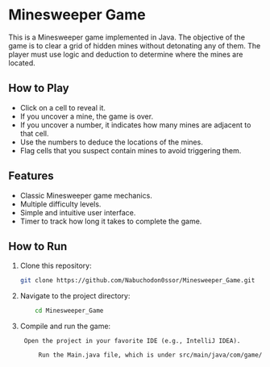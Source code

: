 # Minesweeper Game

This is a Minesweeper game implemented in Java. The objective of the game is to clear a grid of hidden mines without detonating any of them. The player must use logic and deduction to determine where the mines are located.

## How to Play

- Click on a cell to reveal it.
- If you uncover a mine, the game is over.
- If you uncover a number, it indicates how many mines are adjacent to that cell.
- Use the numbers to deduce the locations of the mines.
- Flag cells that you suspect contain mines to avoid triggering them.

## Features

- Classic Minesweeper game mechanics.
- Multiple difficulty levels.
- Simple and intuitive user interface.
- Timer to track how long it takes to complete the game.

## How to Run

1. Clone this repository:
      ```bash
   git clone https://github.com/Nabuchodon0ssor/Minesweeper_Game.git

2. Navigate to the project directory:
    ```bash
        cd Minesweeper_Game

3. Compile and run the game:
  
        Open the project in your favorite IDE (e.g., IntelliJ IDEA).
   ```bash
        Run the Main.java file, which is under src/main/java/com/game/minesweeper.
